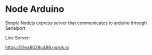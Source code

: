 # Node Arduino
Simple Nodejs express server that communicates to arduino through Serialport

Live Server:

https://51ea8028c486.ngrok.io
